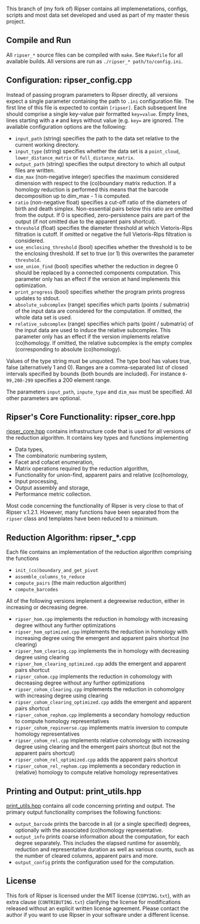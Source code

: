 This branch of (my fork of) Ripser contains all implemenetations, configs, scripts and most data set developed and used as part of my master thesis project.

## Compile and Run

All `ripser_*` source files can be compiled with `make`. See `Makefile` for all available builds. All versions are run as `./ripser_* path/to/config.ini`.

## Configuration: ripser_config.cpp

Instead of passing program parameters to Ripser directly, all versions expect a single parameter containing the path to `.ini` configuration file. The first line of this file is expected to contain `[ripser]`. Each subsequent line should comprise a single key-value pair formatted `key=value`. Empty lines, lines starting with a `#` and keys without value (e.g. `key=` are ignored. The available configuration options are the following:
- `input_path` (string) specifies the path to the data set relative to the current working directory.
- `input_type` (string) specifies whether the data set is a `point_cloud`, `lower_distance_matrix` or `full_distance_matrix`.
- `output_path` (string) specifies the output directory to which all output files are written.
- `dim_max` (non-negative integer) specifies the maximum considered dimension with respect to the (co)boundary matrix reduction. If a homology reduction is performed this means that the barcode decomposition up to dim_max - 1 is computed.
- `ratio` (non-negative float) specifies a cut-off ratio of the diameters of birth and death simplex. Non-essential pairs below this ratio are omitted from the output. If 0 is specified, zero-persistence pairs are part of the output (if not omitted due to the apparent pairs shortcut).
- `threshold` (float) specifies the diameter threshold at which Vietoris-Rips filtration is cutoff. If omitted or negative the full Vietoris-Rips filtration is considered.
- `use_enclosing_threshold` (bool) specifies whether the threshold is to be the enclosing threshold. If set to true (or 1) this overwrites the parameter `threshold`.
- `use_union_find` (bool) specifies whether the reduction in degree 0 should be replaced by a connected components computation. This parameter only has an effect if the version at hand implements this optimization.
- `print_progress` (bool) specifies whether the program prints progress updates to stdout.
- `absolute_subcomplex` (range) specifies which parts (points / submatrix) of the input data are considered for the computation. If omitted, the whole data set is used.
- `relative_subcomplex` (range) specifies which parts (point / submatrix) of the input data are used to induce the relative subcomplex. This parameter only has an effect if the version implements relative (co)homology. If omitted, the relative subcomplex is the empty complex (corresponding to absolute (co)homology).

Values of the type string must be unquoted. The type bool has values true, false (alternatively 1 and 0). Ranges are a comma-separated list of closed intervals specified by bounds (both bounds are included). For instance `0-99,200-299` specifies a 200 element range.

The parameters `input_path`, `inpute_type` and `dim_max` must be specified. All other parameters are optional.

## Ripser's Core Functionality: ripser_core.hpp

[ripser_core.hpp](./ripser_core.hpp) contains infrastructure code that is used for all versions of the reduction algorithm. It contains key types and functions implementing
- Data types,
- The combinatoric numbering system,
- Facet and cofacet enumeration,
- Matrix operations required by the reduction algorithm,
- Functionality for union-find, apparent pairs and relative (co)homology,
- Input processing,
- Output assembly and storage,
- Performance metric collection.

Most code concerning the functionality of Ripser is very close to that of Ripser v.1.2.1. However, many functions have been separated from the `ripser` class and templates have been reduced to a minimum.


## Reduction Algorithm: ripser_*.cpp

Each file contains an implementation of the reduction algorithm comprising the functions
- `init_(co)boundary_and_get_pivot`
- `assemble_columns_to_reduce`
- `compute_pairs` (the main reduction algorithm)
- `compute_barcodes`

All of the following versions implement a degreewise reduction, either in increasing or decreasing degree.

- `ripser_hom.cpp` implements the reduction in homology with increasing degree without any further optimizations
- `ripser_hom_optimized.cpp` implements the reduction in homology with increasing degree using the emergent and apparent pairs shortcut (no clearing)
- `ripser_hom_clearing.cpp` implements the in homology with decreasing degree using clearing
- `ripser_hom_clearing_optimized.cpp` adds the emergent and apparent pairs shortcut
- `ripser_cohom.cpp` implements the reduction in cohomology with decreasing degree without any further optimizations
- `ripser_cohom_clearing.cpp` implements the reduction in cohomolgoy with increasing degree using clearing
- `ripser_cohom_clearing_optimized.cpp` adds the emergent and apparent pairs shortcut
- `ripser_cohom_rephom.cpp` implements a secondary homology reduction to compute homology representatives
- `ripser_cohom_repinverse.cpp` implements matrix inversion to compute homology representatives
- `ripser_cohom_rel.cpp` implements relative cohomology with increasing degree using clearing and the emergent pairs shortcut (but not the apparent pairs shortcut)
- `ripser_cohom_rel_optimized.cpp` adds the apparent pairs shortcut
- `ripser_cohom_rel_rephom.cpp` implements a secondary reduction in (relative) homology to compute relative homology representatives


## Printing and Output: print_utils.hpp

[print_utils.hpp](./print_utils.hpp) contains all code concerning printing and output. The primary output functionality comprises the following functions:
- `output_barcode` prints the barcode in all (or a single specified) degrees, optionally with the associated (co)homology representative.
- `output_info` prints coarse information about the computation, for each degree separately. This includes the elapsed runtime for assembly, reduction and representative duration as well as various counts, such as the number of cleared columns, apparent pairs and more.
- `output_config` prints the configuration used for the computation.


## License

This fork of Ripser is licensed under the MIT license (`COPYING.txt`), with an extra clause (`CONTRIBUTING.txt`) clarifying the license for modifications released without an explicit written license agreement. Please contact the author if you want to use Ripser in your software under a different license.
